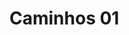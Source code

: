 <!-- TITLE: Caminhos Possiveis -->
<!-- SUBTITLE: Relatos de possibilidades na Porto Rural -->

# Caminhos 01

